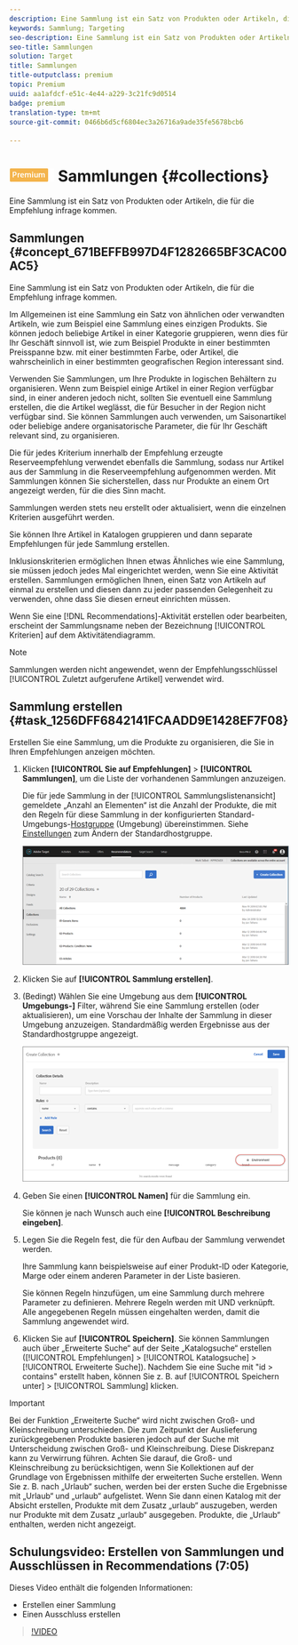 ```yaml
---
description: Eine Sammlung ist ein Satz von Produkten oder Artikeln, die für die Empfehlung infrage kommen.
keywords: Sammlung; Targeting
seo-description: Eine Sammlung ist ein Satz von Produkten oder Artikeln, die für die Empfehlung infrage kommen.
seo-title: Sammlungen
solution: Target
title: Sammlungen
title-outputclass: premium
topic: Premium
uuid: aa1afdcf-e51c-4e44-a229-3c21fc9d0514
badge: premium
translation-type: tm+mt
source-git-commit: 0466b6d5cf6804ec3a26716a9ade35fe5678bcb6

---
```



# ![PREMIUM](/help/assets/premium.png) Sammlungen {#collections}

Eine Sammlung ist ein Satz von Produkten oder Artikeln, die für die Empfehlung infrage kommen.

## Sammlungen {#concept_671BEFFB997D4F1282665BF3CAC00AC5}

Eine Sammlung ist ein Satz von Produkten oder Artikeln, die für die Empfehlung infrage kommen.

Im Allgemeinen ist eine Sammlung ein Satz von ähnlichen oder verwandten Artikeln, wie zum Beispiel eine Sammlung eines einzigen Produkts. Sie können jedoch beliebige Artikel in einer Kategorie gruppieren, wenn dies für Ihr Geschäft sinnvoll ist, wie zum Beispiel Produkte in einer bestimmten Preisspanne bzw. mit einer bestimmten Farbe, oder Artikel, die wahrscheinlich in einer bestimmten geografischen Region interessant sind.

Verwenden Sie Sammlungen, um Ihre Produkte in logischen Behältern zu organisieren. Wenn zum Beispiel einige Artikel in einer Region verfügbar sind, in einer anderen jedoch nicht, sollten Sie eventuell eine Sammlung erstellen, die die Artikel weglässt, die für Besucher in der Region nicht verfügbar sind. Sie können Sammlungen auch verwenden, um Saisonartikel oder beliebige andere organisatorische Parameter, die für Ihr Geschäft relevant sind, zu organisieren.

Die für jedes Kriterium innerhalb der Empfehlung erzeugte Reserveempfehlung verwendet ebenfalls die Sammlung, sodass nur Artikel aus der Sammlung in die Reserveempfehlung aufgenommen werden. Mit Sammlungen können Sie sicherstellen, dass nur Produkte an einem Ort angezeigt werden, für die dies Sinn macht.

Sammlungen werden stets neu erstellt oder aktualisiert, wenn die einzelnen Kriterien ausgeführt werden.

Sie können Ihre Artikel in Katalogen gruppieren und dann separate Empfehlungen für jede Sammlung erstellen.

Inklusionskriterien ermöglichen Ihnen etwas Ähnliches wie eine Sammlung, sie müssen jedoch jedes Mal eingerichtet werden, wenn Sie eine Aktivität erstellen. Sammlungen ermöglichen Ihnen, einen Satz von Artikeln auf einmal zu erstellen und diesen dann zu jeder passenden Gelegenheit zu verwenden, ohne dass Sie diesen erneut einrichten müssen.

Wenn Sie eine [!DNL Recommendations]-Aktivität erstellen oder bearbeiten, erscheint der Sammlungsname neben der Bezeichnung [!UICONTROL Kriterien] auf dem Aktivitätendiagramm.

>[!NOTE]
>
>Sammlungen werden nicht angewendet, wenn der Empfehlungsschlüssel [!UICONTROL Zuletzt aufgerufene Artikel] verwendet wird.

## Sammlung erstellen {#task_1256DFF6842141FCAADD9E1428EF7F08}

Erstellen Sie eine Sammlung, um die Produkte zu organisieren, die Sie in Ihren Empfehlungen anzeigen möchten.

1. Klicken **[!UICONTROL Sie auf Empfehlungen]** &gt; **[!UICONTROL Sammlungen]**, um die Liste der vorhandenen Sammlungen anzuzeigen.

   Die für jede Sammlung in der [!UICONTROL Sammlungslistenansicht] gemeldete „Anzahl an Elementen“ ist die Anzahl der Produkte, die mit den Regeln für diese Sammlung in der konfigurierten Standard-Umgebungs-[Hostgruppe](/help/administrating-target/hosts.md) (Umgebung) übereinstimmen. Siehe [Einstellungen](../../c-recommendations/plan-implement.md#concept_C1E1E2351413468692D6C21145EF0B84) zum Ändern der Standardhostgruppe.

   ![](assets/collections_list.png)

1. Klicken Sie auf **[!UICONTROL Sammlung erstellen]**.

1. (Bedingt) Wählen Sie eine Umgebung aus dem **[!UICONTROL Umgebungs-]** Filter, während Sie eine Sammlung erstellen (oder aktualisieren), um eine Vorschau der Inhalte der Sammlung in dieser Umgebung anzuzeigen. Standardmäßig werden Ergebnisse aus der Standardhostgruppe angezeigt.

   ![Sammlung erstellen](/help/c-recommendations/c-products/assets/CreateCollection.png)

1. Geben Sie einen **[!UICONTROL Namen]** für die Sammlung ein.

   Sie können je nach Wunsch auch eine **[!UICONTROL Beschreibung eingeben]**.

1. Legen Sie die Regeln fest, die für den Aufbau der Sammlung verwendet werden.

   Ihre Sammlung kann beispielsweise auf einer Produkt-ID oder Kategorie, Marge oder einem anderen Parameter in der Liste basieren.

   Sie können Regeln hinzufügen, um eine Sammlung durch mehrere Parameter zu definieren. Mehrere Regeln werden mit UND verknüpft. Alle angegebenen Regeln müssen eingehalten werden, damit die Sammlung angewendet wird.

1. Klicken Sie auf **[!UICONTROL Speichern]**. 
Sie können Sammlungen auch über „Erweiterte Suche“ auf der Seite „Katalogsuche“ erstellen ([!UICONTROL Empfehlungen] &gt; [!UICONTROL Katalogsuche] &gt; [!UICONTROL Erweiterte Suche]). Nachdem Sie eine Suche mit "id &gt; contains" erstellt haben, können Sie z. B. auf [!UICONTROL Speichern unter] &gt; [!UICONTROL Sammlung] klicken.

>[!IMPORTANT]
>
>Bei der Funktion „Erweiterte Suche“ wird nicht zwischen Groß- und Kleinschreibung unterschieden. Die zum Zeitpunkt der Auslieferung zurückgegebenen Produkte basieren jedoch auf der Suche mit Unterscheidung zwischen Groß- und Kleinschreibung. Diese Diskrepanz kann zu Verwirrung führen. Achten Sie darauf, die Groß- und Kleinschreibung zu berücksichtigen, wenn Sie Kollektionen auf der Grundlage von Ergebnissen mithilfe der erweiterten Suche erstellen. Wenn Sie z. B. nach „Urlaub“ suchen, werden bei der ersten Suche die Ergebnisse mit „Urlaub“ und „urlaub“ aufgelistet. Wenn Sie dann einen Katalog mit der Absicht erstellen, Produkte mit dem Zusatz „urlaub“ auszugeben, werden nur Produkte mit dem Zusatz „urlaub“ ausgegeben. Produkte, die „Urlaub“ enthalten, werden nicht angezeigt.

## Schulungsvideo: Erstellen von Sammlungen und Ausschlüssen in Recommendations (7:05)

Dieses Video enthält die folgenden Informationen:

* Erstellen einer Sammlung
* Einen Ausschluss erstellen

>[!VIDEO](https://video.tv.adobe.com/v/27689?captions=ger)